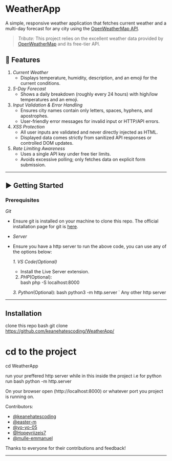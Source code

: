 # WeatherApp

A simple, responsive weather application that fetches current weather and a multi-day forecast for any city using the [OpenWeatherMap API](https://openweathermap.com/).  

> *Tribute:* This project relies on the excellent weather data provided by [OpenWeatherMap](https://openweathermap.com/) and its free-tier API.


## 🔧 Features

1. *Current Weather*  
   - Displays temperature, humidity, description, and an emoji for the current conditions.  
2. *5-Day Forecast*  
   - Shows a daily breakdown (roughly every 24 hours) with high/low temperatures and an emoji.  
3. *Input Validation & Error Handling*  
   - Ensures city names contain only letters, spaces, hyphens, and apostrophes.  
   - User-friendly error messages for invalid input or HTTP/API errors.  
4. *XSS Protection*  
   - All user inputs are validated and never directly injected as HTML.  
   - Displayed data comes strictly from sanitized API responses or controlled DOM updates.  
5. *Rate Limiting Awareness*  
   - Uses a single API key under free tier limits.  
   - Avoids excessive polling; only fetches data on explicit form submission.

---

## ▶ Getting Started

### Prerequisites

  *Git*
- Ensure git is installed on your machine to clone this repo. The official installation page for git is [here](https://git-scm.com/downloads).
- *Server*
- Ensure you have a http server to run the above code, you can use any of the options below:

  *1. VS Code(Optional)*  
  - Install the Live Server extension.

  2. *PHP*(Optional):  
  bash
  php -S localhost:8000
  
  *3. Python*(Optional):
  bash
  python3 -m http.server
  `
  Any other http server
---
## Installation
clone this repo
bash
git clone https://github.com/keanehatescoding/WeatherApp/
# cd to the project
cd WeatherApp

run your preffered http server while in this inside the project i.e for python run
bash
python -m http.server

On your browser open (http://localhost:8000) or whatever port you project is running on.


Contributors:  
- [@keanehatescoding](https://github.com/keanehatescoding)  
- [@easter-m](https://github.com/easter-m)  
- [@yo-yo-05](https://github.com/yo-yo-05)  
- [@Hopeyriizeis7](https://github.com/Hopeyriizeis7)  
- [@mulle-emmanuel](https://github.com/mulle-emmanuel)  

Thanks to everyone for their contributions and feedback!

---